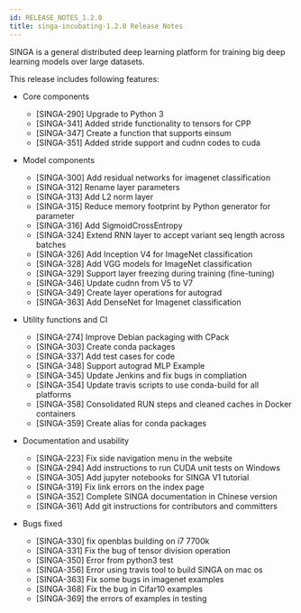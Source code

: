 ```yaml
---
id: RELEASE_NOTES_1.2.0
title: singa-incubating-1.2.0 Release Notes
---
```


<!--- Licensed to the Apache Software Foundation (ASF) under one or more contributor license agreements.  See the NOTICE file distributed with this work for additional information regarding copyright ownership.  The ASF licenses this file to you under the Apache License, Version 2.0 (the "License"); you may not use this file except in compliance with the License.  You may obtain a copy of the License at http://www.apache.org/licenses/LICENSE-2.0 Unless required by applicable law or agreed to in writing, software distributed under the License is distributed on an "AS IS" BASIS, WITHOUT WARRANTIES OR CONDITIONS OF ANY KIND, either express or implied.  See the License for the specific language governing permissions and limitations under the License.  -->

SINGA is a general distributed deep learning platform for training big deep learning models over large datasets.

This release includes following features:

- Core components

  - [SINGA-290] Upgrade to Python 3
  - [SINGA-341] Added stride functionality to tensors for CPP
  - [SINGA-347] Create a function that supports einsum
  - [SINGA-351] Added stride support and cudnn codes to cuda

- Model components

  - [SINGA-300] Add residual networks for imagenet classification
  - [SINGA-312] Rename layer parameters
  - [SINGA-313] Add L2 norm layer
  - [SINGA-315] Reduce memory footprint by Python generator for parameter
  - [SINGA-316] Add SigmoidCrossEntropy
  - [SINGA-324] Extend RNN layer to accept variant seq length across batches
  - [SINGA-326] Add Inception V4 for ImageNet classification
  - [SINGA-328] Add VGG models for ImageNet classification
  - [SINGA-329] Support layer freezing during training (fine-tuning)
  - [SINGA-346] Update cudnn from V5 to V7
  - [SINGA-349] Create layer operations for autograd
  - [SINGA-363] Add DenseNet for Imagenet classification

- Utility functions and CI

  - [SINGA-274] Improve Debian packaging with CPack
  - [SINGA-303] Create conda packages
  - [SINGA-337] Add test cases for code
  - [SINGA-348] Support autograd MLP Example
  - [SINGA-345] Update Jenkins and fix bugs in compliation
  - [SINGA-354] Update travis scripts to use conda-build for all platforms
  - [SINGA-358] Consolidated RUN steps and cleaned caches in Docker containers
  - [SINGA-359] Create alias for conda packages

- Documentation and usability

  - [SINGA-223] Fix side navigation menu in the website
  - [SINGA-294] Add instructions to run CUDA unit tests on Windows
  - [SINGA-305] Add jupyter notebooks for SINGA V1 tutorial
  - [SINGA-319] Fix link errors on the index page
  - [SINGA-352] Complete SINGA documentation in Chinese version
  - [SINGA-361] Add git instructions for contributors and committers

- Bugs fixed
  - [SINGA-330] fix openblas building on i7 7700k
  - [SINGA-331] Fix the bug of tensor division operation
  - [SINGA-350] Error from python3 test
  - [SINGA-356] Error using travis tool to build SINGA on mac os
  - [SINGA-363] Fix some bugs in imagenet examples
  - [SINGA-368] Fix the bug in Cifar10 examples
  - [SINGA-369] the errors of examples in testing
